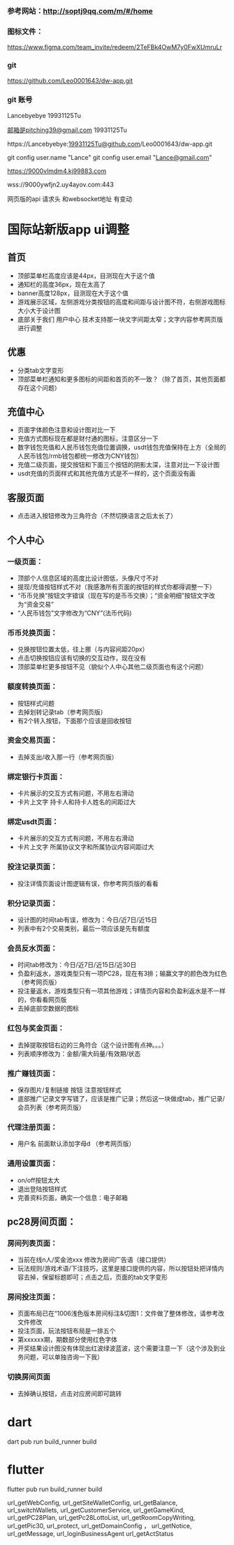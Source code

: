 


### 参考网站：http://soptj9qq.com/m/#/home

### 图标文件：
https://www.figma.com/team_invite/redeem/2TeFBk4OwM7y0FwXUmruLr

### git
https://github.com/Leo0001643/dw-app.git

### git 账号
Lancebyebye
19931125Tu

邮箱是pitching39@gmail.com
19931125Tu


https://Lancebyebye:19931125Tu@github.com/Leo0001643/dw-app.git


git config user.name "Lance"
git config user.email "Lance@gmail.com"


https://9000vlmdm4.kj99883.com

wss://9000ywfjn2.uy4ayov.com:443

网页版的api 请求头 和websocket地址 有变动


# 国际站新版app ui调整

## 首页
- 顶部菜单栏高度应该是44px，目测现在大于这个值
- 通知栏的高度36px，现在太高了
- banner高度128px，目测现在大于这个值
- 游戏展示区域，左侧游戏分类按钮的高度和间距与设计图不符，右侧游戏图标大小大于设计图
- 底部关于我们 用户中心 技术支持那一块文字间距太窄；文字内容参考网页版进行调整

## 优惠
- 分类tab文字变形
- 顶部菜单栏通知和更多图标的间距和首页的不一致？（除了首页，其他页面都存在这个问题）

## 充值中心
- 页面字体颜色注意和设计图对比一下
- 充值方式图标现在都是财付通的图标，注意区分一下
- 数字钱包充值和人民币钱包充值位置调换，usdt钱包充值保持在上方（全局的人民币钱包/rmb钱包都统一修改为CNY钱包）
- 充值二级页面，提交按钮和下面三个按钮的阴影太深，注意对比一下设计图
- usdt充值的页面样式和其他充值方式是不一样的，这个页面没有画

## 客服页面
- 点击进入按钮修改为三角符合（不然切换语言之后太长了）

## 个人中心
### 一级页面：
- 顶部个人信息区域的高度比设计图低，头像尺寸不对
- 提现/充值按钮样式不对（我感激所有页面的按钮的样式你都得调整一下）
- “币币兑换”按钮文字错误（现在写的是币币交换）；“资金明细”按钮文字改为“资金交易”
- “人民币钱包”文字修改为“CNY”(法币代码)

### 币币兑换页面：
- 兑换按钮位置太低，往上挪（与内容间距20px）
- 点击切换按钮应该有切换的交互动作，现在没有
- 顶部菜单栏更多按钮不见（貌似个人中心其他二级页面也有这个问题）

### 额度转换页面：
- 按钮样式问题
- 去掉划转记录tab（参考网页版）
- 有2个转入按钮，下面那个应该是回收按钮

### 资金交易页面：
- 去掉支出/收入那一行（参考网页版）

### 绑定银行卡页面：
- 卡片展示的交互方式有问题，不用左右滑动
- 卡片上文字 持卡人和持卡人姓名的间距过大

### 绑定usdt页面：
- 卡片展示的交互方式有问题，不用左右滑动
- 卡片上文字 所属协议文字和所属协议内容间距过大

### 投注记录页面：
- 投注详情页面设计图逻辑有误，你参考网页版的看看

### 积分记录页面：
- 设计图的时间tab有误，修改为：今日/近7日/近15日
- 列表中有2个交易类别，最后一项应该是先有额度

### 会员反水页面：
- 时间tab修改为：今日/近7日/近15日/近30日
- 负盈利返水，游戏类型只有一项PC28，现在有3排；输赢文字的颜色改为红色（参考网页版）
- 投注量返水，游戏类型只有一项其他游戏；详情页内容和负盈利返水是不一样的，你看看网页版
- 去掉底部空数据的图标

### 红包与奖金页面：
- 去掉提取按钮右边的三角符合（这个设计图有点神。。。）
- 列表顺序修改为：金额/需大码量/有效期/状态

### 推广赚钱页面：
- 保存图片/复制链接 按钮 注意按钮样式
- 底部推广记录文字写错了，应该是推广记录；然后这一块做成tab，推广记录/会员列表（参考网页版）

### 代理注册页面：
- 用户名 前面默认添加字母d （参考网页版）

### 通用设置页面：
- on/off按钮太大
- 退出登陆按钮样式
- 完善资料页面，确实一个信息：电子邮箱

## pc28房间页面：
### 房间列表页面：
- 当前在线n人/奖金池xxx 修改为房间广告语（接口提供）
- 玩法规则/游戏术语/下注技巧，这里是接口提供的内容，所以按钮处把详情内容去掉，保留标题即可；点击之后，页面的tab文字变形

### 房间投注页面：
- 页面布局已在“1006浅色版本房间标注&切图1：文件做了整体修改，请参考改文件修改
- 投注页面，玩法按钮布局是一排五个
- 第xxxxxx期，期数部分使用红色字体
- 开奖结果设计图没有体现出红波绿波蓝波，这个需要注意一下（这个涉及到业务问题，可以单独咨询一下我）

### 切换房间页面
- 去掉确认按钮，点击对应房间即可跳转




# dart
dart pub run build_runner build

# flutter
flutter pub run build_runner build





url_getWebConfig,
url_getSiteWalletConfig,
url_getBalance,
url_switchWallets,
url_getCustomerService,
url_getGameKind,
url_getPC28Plan,
url_getPc28LottoList,
url_getRoomCopyWriting,
url_getPic30,
url_protect,
url_getDomainConfig ，
url_getNotice,
url_getMessage,
url_loginBusinessAgent
url_getActStatus





